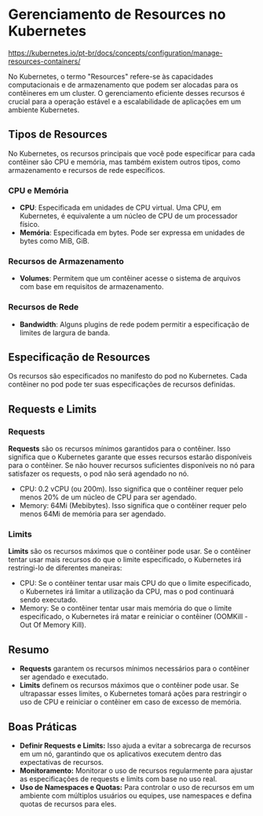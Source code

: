 # Gerenciamento de Resources no Kubernetes

https://kubernetes.io/pt-br/docs/concepts/configuration/manage-resources-containers/

No Kubernetes, o termo "Resources" refere-se às capacidades computacionais e de armazenamento que podem ser alocadas para os contêineres em um cluster. O gerenciamento eficiente desses recursos é crucial para a operação estável e a escalabilidade de aplicações em um ambiente Kubernetes.

## Tipos de Resources

No Kubernetes, os recursos principais que você pode especificar para cada contêiner são CPU e memória, mas também existem outros tipos, como armazenamento e recursos de rede específicos.

### CPU e Memória

- **CPU**: Especificada em unidades de CPU virtual. Uma CPU, em Kubernetes, é equivalente a um núcleo de CPU de um processador físico.
- **Memória**: Especificada em bytes. Pode ser expressa em unidades de bytes como MiB, GiB.

### Recursos de Armazenamento

- **Volumes**: Permitem que um contêiner acesse o sistema de arquivos com base em requisitos de armazenamento.

### Recursos de Rede

- **Bandwidth**: Alguns plugins de rede podem permitir a especificação de limites de largura de banda.

## Especificação de Resources

Os recursos são especificados no manifesto do pod no Kubernetes. Cada contêiner no pod pode ter suas especificações de recursos definidas.

## Requests e Limits

### Requests
**Requests** são os recursos mínimos garantidos para o contêiner. Isso significa que o Kubernetes garante que esses recursos estarão disponíveis para o contêiner. Se não houver recursos suficientes disponíveis no nó para satisfazer os requests, o pod não será agendado no nó.

- CPU: 0.2 vCPU (ou 200m). Isso significa que o contêiner requer pelo menos 20% de um núcleo de CPU para ser agendado.
- Memory: 64Mi (Mebibytes). Isso significa que o contêiner requer pelo menos 64Mi de memória para ser agendado.


### Limits

**Limits** são os recursos máximos que o contêiner pode usar. Se o contêiner tentar usar mais recursos do que o limite especificado, o Kubernetes irá restringi-lo de diferentes maneiras:

- CPU: Se o contêiner tentar usar mais CPU do que o limite especificado, o Kubernetes irá limitar a utilização da CPU, mas o pod continuará sendo executado.
- Memory: Se o contêiner tentar usar mais memória do que o limite especificado, o Kubernetes irá matar e reiniciar o contêiner (OOMKill - Out Of Memory Kill).


## Resumo
- **Requests** garantem os recursos mínimos necessários para o contêiner ser agendado e executado.
- **Limits** definem os recursos máximos que o contêiner pode usar. Se ultrapassar esses limites, o Kubernetes tomará ações para restringir o uso de CPU e reiniciar o contêiner em caso de excesso de memória.


## Boas Práticas


- **Definir Requests e Limits:** Isso ajuda a evitar a sobrecarga de recursos em um nó, garantindo que os aplicativos executem dentro das expectativas de recursos.
- **Monitoramento:** Monitorar o uso de recursos regularmente para ajustar as especificações de requests e limits com base no uso real.
- **Uso de Namespaces e Quotas:** Para controlar o uso de recursos em um ambiente com múltiplos usuários ou equipes, use namespaces e defina quotas de recursos para eles.
